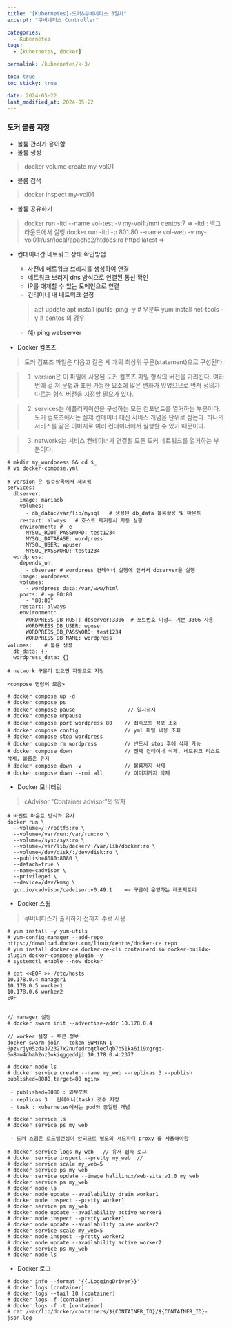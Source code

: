 ```yaml
---
title: "[Kubernetes]-도커&쿠버네티스 3일차"
excerpt: "쿠버네티스 Controller"

categories:
  - Kubernetes
tags:
  - [kubernetes, docker]

permalink: /kubernetes/k-3/

toc: true
toc_sticky: true

date: 2024-05-22
last_modified_at: 2024-05-22
---
```


### 도커 볼륨 지정

- 볼륨 관리가 용이함
- 볼륨 생성
 > docker volume create my-vol01

- 볼륨 검색
 > docker inspect my-vol01

- 볼륨 공유하기
> docker run -itd --name vol-test -v my-vol1:/mnt centos:7
>  => -itd : 백그라운드에서 실행
> docker run -itd -p 801:80 --name vol-web -v my-vol01:/usr/local/apache2/htdocs:ro httpd:latest
>  => 

- 컨테이너간 네트워크 상태 확인방법
  - 사전에 네트워크 브리지를 생성하여 연결
  - 네트워크 브리지 dns 방식으로 연결된 통신 확인
  - IP를 대체할 수 있는 도메인으로 연결
  - 컨테이너 내 네트워크 설정
   > apt update
   > apt install iputils-ping -y  # 우분투
   > yum install net-tools -y  # centos 의 경우
  - 예) ping webserver 

- Docker 컴포즈
> 도커 컴포즈 파일은 다음고 같은 세 개의 최상위 구문(statement)으로 구성된다.

> 1) version은 이 파일에 사용된 도커 컴포즈 파일 형식의 버전을 가리킨다. 여러 번에 걸 쳐 문법과 표현 가능한 요소에 많은 변화가 있었으므로 먼저 정의가 따르는 형식 버전을 지정할 필요가 있다.

> 2) services는 애플리케이션을 구성하는 모든 컴포넌트를 열거하는 부분이다. 도커 컴포즈에서는 실제 컨테이너 대신 서비스 개념을 단위로 삼는다. 하나의 서비스를 같은 이미지로 여러 컨테이너에서 실행할 수 있기 때문이다.

> 3) networks는 서비스 컨테이너가 연결될 모든 도커 네트워크를 열거하는 부분이다.

```
# mkdir my_wordpress && cd $_
# vi docker-compose.yml

# version 은 필수항목에서 제외됨
services:
  dbserver:
    image: mariadb
    volumes:
      - db_data:/var/lib/mysql   # 생성된 db_data 볼륨활용 및 마운트
    restart: always   # 호스트 재기동시 자동 실행
    environment: # -e
      MYSQL_ROOT_PASSWORD: test1234
      MYSQL_DATABASE: wordpress
      MYSQL_USER: wpuser
      MYSQL_PASSWORD: test1234
  wordpress:
    depends_on:
      - dbserver # wordpress 컨테이너 실행에 앞서서 dbserver을 실행
    image: wordpress
    volumes:
      - wordpress_data:/var/www/html
    ports: # -p 80:80
      - "80:80"
    restart: always
    environment:
      WORDPRESS_DB_HOST: dbserver:3306  # 포트번호 미정시 기본 3306 사용
      WORDPRESS_DB_USER: wpuser
      WORDPRESS_DB_PASSWORD: test1234
      WORDPRESS_DB_NAME: wordpress
volumes:    # 볼륨 생성
  db_data: {}
  wordpress_data: {}

# network 구문이 없으면 자동으로 지정

<compose 명령어 모음>

# docker compose up -d
# docker compose ps
# docker compose pause                 // 일시정지
# docker compose unpause
# docker compose port wordpress 80    // 접속포트 정보 조회
# docker compose config               // yml 파일 내용 조회
# docker compose stop wordpress       
# docker compose rm wordpress         // 반드시 stop 후에 삭제 가능
# docker compose down                 // 전체 컨테이너 삭제, 네트워크 리스트 삭제, 볼륨은 유지
# docker compose down -v              // 볼륨까지 삭제
# docker compose down --rmi all       // 이미지까지 삭제

```

- Docker 모니터링
 > cAdvisor "Container advisor"의 약자

```
# 바인트 마운트 방식과 유사
docker run \
  --volume=/:/rootfs:ro \
  --volume=/var/run:/var/run:ro \
  --volume=/sys:/sys:ro \
  --volume=/var/lib/docker/:/var/lib/docker:ro \
  --volume=/dev/disk/:/dev/disk:ro \
  --publish=8080:8080 \
  --detach=true \
  --name=cadvisor \
  --privileged \
  --device=/dev/kmsg \
  gcr.io/cadvisor/cadvisor:v0.49.1    => 구글이 운영하는 레포지토리
```

- Docker 스웜
> 쿠버네티스가 출시하기 전까지 주로 사용


```
# yum install -y yum-utils
# yum-config-manager --add-repo https://download.docker.com/linux/centos/docker-ce.repo
# yum install docker-ce docker-ce-cli containerd.io docker-buildx-plugin docker-compose-plugin -y
# systemctl enable --now docker

# cat <<EOF >> /etc/hosts
10.178.0.4 manager1
10.178.0.5 worker1
10.178.0.6 worker2
EOF


// manager 설정
# docker swarm init --advertise-addr 10.178.0.4

// worker 설정 - 토큰 정보
docker swarm join --token SWMTKN-1-0pzvrjy05zda372327x2nufedroqtleclqb7b51ka6ii9xgrgq-6o8mw4dhah2oz3okiqggeddji 10.178.0.4:2377

# docker node ls
# docker service create --name my_web --replicas 3 --publish published=8080,target=80 nginx

 - published=8080 : 외부포트
 - replicas 3 : 컨테이너(task) 갯수 지정
 - task : kubernetes에서는 pod와 동일한 개념

# docker service ls
# docker service ps my_web

 - 도커 스웜은 로드밸런싱이 안되므로 별도의 서드파티 proxy 를 사용해야함

# docker service logs my_web   // 유저 접속 로그
# docker service inspect --pretty my_web  //
# docker service scale my_web=5
# docker service ps my_web
# docker service update --image halilinux/web-site:v1.0 my_web
# docker service ps my_web
# docker node ls
# docker node update --availability drain worker1
# docker node inspect --pretty worker1
# docker service ps my_web
# docker node update --availability active worker1
# docker node inspect --pretty worker1
# docker node update --availability pause worker2
# docker service scale my_web=5
# docker node inspect --pretty worker2
# docker node update --availability active worker2
# docker service ps my_web
# docker node ls

```


- Docker 로그

```
# docker info --format '{{.LoggingDriver}}'
# docker logs [container]
# docker logs --tail 10 [container]
# docker logs -f [container]
# docker logs -f -t [container]
# cat /var/lib/docker/containers/${CONTAINER_ID}/${CONTAINER_ID}-json.log

```

